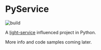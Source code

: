 # PyService

![build](https://github.com/adomokos/pyservice/workflows/Python%20Build/badge.svg)

A [light-service](https://github.com/adomokos/light-service) influenced project in Python.

More info and code samples coming later.
